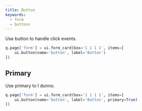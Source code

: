 ```yaml
---
title: Button
keywords:
  - form
  - buttons
---
```


Use button to handle click events.

```py
q.page['form'] = ui.form_card(box='1 1 1 1', items=[
    ui.button(name='button', label='Button')
])
```

## Primary

Use primary to I dunno.

```py
q.page['form'] = ui.form_card(box='1 1 1 1', items=[
    ui.button(name='button', label='Button', primary=True)
])
```
